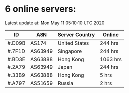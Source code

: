 # 6 online servers:

Latest update at: Mon May 11 05:10:10 UTC 2020

| ID | ASN | Server Country | Online |
| -- | --- | -------------- | ------ |
| #.D09B | AS174 | United States | 244 hrs |
| #.7F1D | AS63949 | Singapore | 244 hrs |
| #.BD3E | AS63888 | Hong Kong | 1063 hrs |
| #.2A79 | AS63949 | Japan | 244 hrs |
| #.33B9 | AS63888 | Hong Kong | 5 hrs |
| #.A797 | AS51659 | Russia | 2 hrs |

